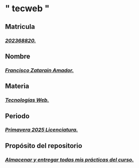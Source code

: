 # " tecweb "

## __Matricula__
### <ins>_202368820._</ins>

## __Nombre__
### <ins>_Francisco Zatarain Amador._</ins>

## __Materia__
### <ins>_Tecnologías Web._</ins>

## __Periodo__
### <ins>_Primavera 2025 Licenciatura._</ins>

## __Propósito del repositorio__
### <ins>_Almacenar y entregar todas mis prácticas del curso._</ins>
